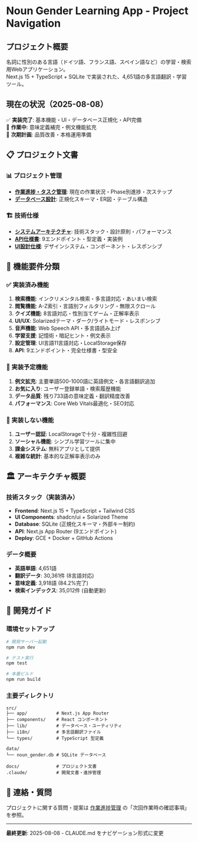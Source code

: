 # Noun Gender Learning App - Project Navigation

## プロジェクト概要
名詞に性別のある言語（ドイツ語、フランス語、スペイン語など）の学習・検索用Webアプリケーション。  
Next.js 15 + TypeScript + SQLite で実装された、4,651語の多言語翻訳・学習ツール。

## 現在の状況（2025-08-08）
✅ **実装完了**: 基本機能・UI・データベース正規化・API完備  
🔄 **作業中**: 意味定義補完・例文機能拡充  
🎯 **次期計画**: 品質改善・本格運用準備

## 📋 プロジェクト文書

### 📊 プロジェクト管理
- **[作業進捗・タスク管理](.claude/tasks.md)**: 現在の作業状況・Phase別進捗・次ステップ
- **[データベース設計](.claude/er-diagram.md)**: 正規化スキーマ・ER図・テーブル構造

### 🏗️ 技術仕様
- **[システムアーキテクチャ](docs/architecture.md)**: 技術スタック・設計原則・パフォーマンス
- **[API仕様書](docs/api.md)**: 9エンドポイント・型定義・実装例
- **[UI設計仕様](docs/ui-spec.md)**: デザインシステム・コンポーネント・レスポンシブ

## 🎯 機能要件分類

### ✅ 実装済み機能
1. **検索機能**: インクリメンタル検索・多言語対応・あいまい検索
2. **閲覧機能**: A-Z索引・言語別フィルタリング・無限スクロール
3. **クイズ機能**: 8言語対応・性別当てゲーム・正解率表示
4. **UI/UX**: Solarizedテーマ・ダーク/ライトモード・レスポンシブ
5. **音声機能**: Web Speech API・多言語読み上げ
6. **学習支援**: 記憶術・暗記ヒント・例文表示
7. **設定管理**: UI言語11言語対応・LocalStorage保存
8. **API**: 9エンドポイント・完全仕様書・型安全

### 🔄 実装予定機能
1. **例文拡充**: 主要単語500-1000語に英語例文・各言語翻訳追加
2. **お気に入り**: ユーザー登録単語・検索履歴機能
3. **データ品質**: 残り733語の意味定義・翻訳精度改善
4. **パフォーマンス**: Core Web Vitals最適化・SEO対応

### 🚫 実装しない機能
1. **ユーザー認証**: LocalStorageで十分・複雑性回避
2. **ソーシャル機能**: シンプル学習ツールに集中
3. **課金システム**: 無料アプリとして提供
4. **複雑な統計**: 基本的な正解率表示のみ

## 🏛️ アーキテクチャ概要

### 技術スタック（実装済み）
- **Frontend**: Next.js 15 + TypeScript + Tailwind CSS
- **UI Components**: shadcn/ui + Solarized Theme
- **Database**: SQLite (正規化スキーマ・外部キー制約)
- **API**: Next.js App Router (9エンドポイント)
- **Deploy**: GCE + Docker + GitHub Actions

### データ概要
- **英語単語**: 4,651語
- **翻訳データ**: 30,361件 (8言語対応)
- **意味定義**: 3,918語 (84.2%完了)
- **検索インデックス**: 35,012件 (自動更新)

## 🚀 開発ガイド

### 環境セットアップ
```bash
# 開発サーバー起動
npm run dev

# テスト実行
npm test

# 本番ビルド  
npm run build
```

### 主要ディレクトリ
```
src/
├── app/           # Next.js App Router
├── components/    # React コンポーネント
├── lib/           # データベース・ユーティリティ
├── i18n/          # 多言語翻訳ファイル
└── types/         # TypeScript 型定義

data/
└── noun_gender.db # SQLite データベース

docs/              # プロジェクト文書
.claude/           # 開発文書・進捗管理
```

## 📧 連絡・質問

プロジェクトに関する質問・提案は [作業進捗管理](.claude/tasks.md) の「次回作業時の確認事項」を参照。

---

**最終更新**: 2025-08-08 - CLAUDE.md をナビゲーション形式に変更